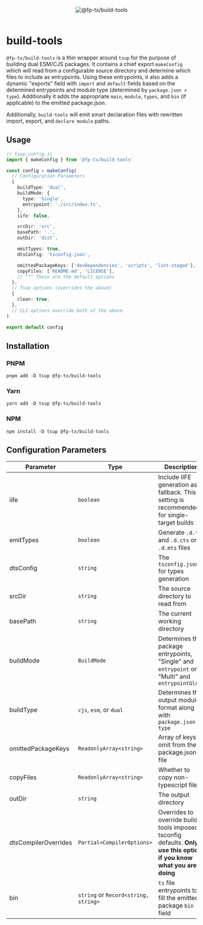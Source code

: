 <br>
<div align="center">
  <picture>
    <img alt="@fp-tx/build-tools" src="https://github.com/fp-tx/build-tools/assets/7153123/a201ed6a-8d81-4d3b-8e3e-17ab71ca4247">
  </picture>
</div>
<br>

# build-tools

`@fp-tx/build-tools` is a thin wrapper around `tsup` for the purpose of building dual ESM/CJS packages. It contains a chief export `makeConfig` which will read from a configurable source directory and determine which files to include as entrypoints. Using these entrypoints, it also adds a dynamic "exports" field with `import` and `default` fields based on the determined entrypoints and module type (determined by `package.json > type`). Additionally it adds the appropriate `main`, `module`, `types`, and `bin` (if applicable) to the emitted package.json.

Additionally, `build-tools` will emit smart declaration files with rewritten import, export, and `declare module` paths.

## Usage

```ts
// tsup.config.js
import { makeConfig } from '@fp-tx/build-tools'

const config = makeConfig(
  // Configuration Parameters
  {
    buildType: 'dual',
    buildMode: {
      type: 'Single',
      entrypoint: './src/index.ts',
    },
    iife: false,

    srcDir: 'src',
    basePath: '.',
    outDir: 'dist',

    emitTypes: true,
    dtsConfig: 'tsconfig.json',

    omittedPackageKeys: ['devDependencies', 'scripts', 'lint-staged'],
    copyFiles: ['README.md', 'LICENSE'],
    // ^^^ These are the default options
  },
  // Tsup options (overrides the above)
  {
    clean: true,
  },
  // CLI options override both of the above
)

export default config
```

## Installation

### PNPM

```console
pnpm add -D tsup @fp-tx/build-tools
```

### Yarn

```console
yarn add -D tsup @fp-tx/build-tools
```

### NPM

```console
npm install -D tsup @fp-tx/build-tools
```

## Configuration Parameters

| Parameter            | Type                                 | Description                                                                                                          | Default                                      |
| -------------------- | ------------------------------------ | -------------------------------------------------------------------------------------------------------------------- | -------------------------------------------- |
| iife                 | `boolean`                            | Include IIFE generation as fallback. This setting is recommended for single-target builds                            | `false`                                      |
| emitTypes            | `boolean`                            | Generate `.d.ts`, and `.d.cts` or `.d.mts` files                                                                     | `true`                                       |
| dtsConfig            | `string`                             | The `tsconfig.json` for types generation                                                                             | `tsconfig.json`                              |
| srcDir               | `string`                             | The source directory to read from                                                                                    | `'src'`                                      |
| basePath             | `string`                             | The current working directory                                                                                        | `'.'`                                        |
| buildMode            | `BuildMode`                          | Determines the package entrypoints, "Single" and `entrypoint` or "Multi" and `entrypointGlobs`                       | `{ type: "Single", entrypoint: "index.ts" }` |
| buildType            | `cjs`, `esm`, or `dual`              | Determines the output module format along with `package.json > type`                                                 | `dual`                                       |
| omittedPackageKeys   | `ReadonlyArray<string>`              | Array of keys to omit from the package.json file                                                                     | `["devDependencies", "scripts"]`             |
| copyFiles            | `ReadonlyArray<string>`              | Whether to copy non-typescript files                                                                                 | `['README.md', 'LICENSE']`                   |
| outDir               | `string`                             | The output directory                                                                                                 | `dist`                                       |
| dtsCompilerOverrides | `Partial<CompilerOptions>`           | Overrides to override build-tools imposed tsconfig defaults. **Only use this option if you know what you are doing** | `{}`                                         |
| bin                  | `string` or `Record<string, string>` | `ts` file entrypoints to fill the emitted package `bin` field                                                        | `null`                                       |
